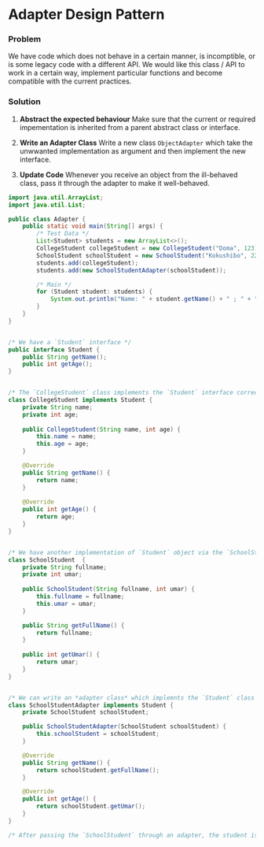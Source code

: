 # Adapter Design Pattern

### Problem

We have code which does not behave in a certain manner, is incomptible, or is some legacy code with a different API.
We would like this class / API to work in a certain way, implement particular functions and become compatible with the current practices.

### Solution

1. **Abstract the expected behaviour** Make sure that the current or required impementation is inherited from a parent abstract class or interface.

2. **Write an Adapter Class** Write a new class `ObjectAdapter` which take the unwwanted implementation as argument and then implement the new interface.

3. **Update Code** Whenever you receive an object from the ill-behaved class, pass it through the adapter to make it well-behaved.

```java
import java.util.ArrayList;
import java.util.List;

public class Adapter {
	public static void main(String[] args) {
		/* Test Data */
		List<Student> students = new ArrayList<>();
		CollegeStudent collegeStudent = new CollegeStudent("Doma", 123);
		SchoolStudent schoolStudent = new SchoolStudent("Kokushibo", 223);
		students.add(collegeStudent);
		students.add(new SchoolStudentAdapter(schoolStudent));

		/* Main */
		for (Student student: students) {
			System.out.println("Name: " + student.getName() + " ; " + "Age: " + student.getAge());
		}
	}
}


/* We have a `Student` interface */
public interface Student {
	public String getName();
	public int getAge();
}


/* The `CollegeStudent` class implements the `Student` interface correctly */
class CollegeStudent implements Student {
	private String name;
	private int age;
	
	public CollegeStudent(String name, int age) {
		this.name = name;
		this.age = age;
	}

	@Override
	public String getName() {
		return name;
	}
	
	@Override
	public int getAge() {
		return age;
	}
}


/* We have another implementation of `Student` object via the `SchoolStudent` class */
class SchoolStudent  {
	private String fullname;
	private int umar;
	
	public SchoolStudent(String fullname, int umar) {
		this.fullname = fullname;
		this.umar = umar;
	}

	public String getFullName() {
		return fullname;
	}
	
	public int getUmar() {
		return umar;
	}
}


/* We can write an *adapter class* which implemnts the `Student` class through the incompatible `SchoolStudent` class */
class SchoolStudentAdapter implements Student {
	private SchoolStudent schoolStudent;

	public SchoolStudentAdapter(SchoolStudent schoolStudent) {
		this.schoolStudent = schoolStudent;
	}

	@Override
	public String getName() {
		return schoolStudent.getFullName();
	}

	@Override
	public int getAge() {
		return schoolStudent.getUmar();
	}
}

/* After passing the `SchoolStudent` through an adapter, the student is now well behaved. */
```
